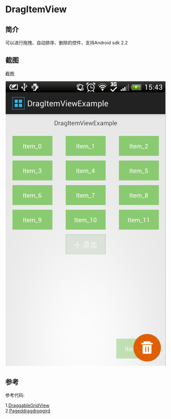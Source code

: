 DragItemView
============
简介
-----------------------------------
可以进行拖拽、自动排序、删除的控件，支持Android sdk 2.2

截图
-----------------------------------
截图

![github](https://github.com/dupengtao/DragItemView/blob/master/example_photo.png?raw=true "DragItemView")

参考
-----------------------------------
参考代码:

1.[DraggableGridView](https://github.com/thquinn/DraggableGridView)<br />
2.[Pageddragdropgird](https://github.com/mrKlar/PagedDragDropGrid)<br />
